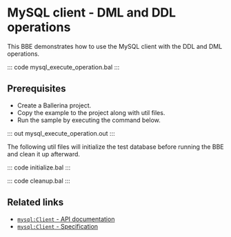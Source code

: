 # MySQL client - DML and DDL operations

This BBE demonstrates how to use the MySQL client with the DDL and  DML operations. 

::: code mysql_execute_operation.bal :::

## Prerequisites
- Create a Ballerina project.
- Copy the example to the project along with util files.
- Run the sample by executing the command below.

::: out mysql_execute_operation.out :::

The following util files will initialize the test database before running the BBE and clean it up afterward.

::: code initialize.bal :::

::: code cleanup.bal :::

## Related links
- [`mysql:Client` - API documentation](https://lib.ballerina.io/ballerinax/mysql/latest/)
- [`mysql:Client` - Specification](https://github.com/ballerina-platform/module-ballerinax-mysql/blob/master/docs/spec/spec.md#2-client)

